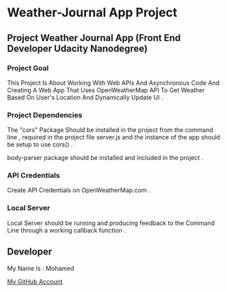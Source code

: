 # Weather-Journal App Project


## Project Weather Journal App (Front End Developer Udacity Nanodegree)

### Project Goal
This Project Is About Working With Web APIs And Asynchronous Code And Creating A Web App That Uses OpenWeatherMap API To Get Weather Based On User's Location And Dynamically Update UI . 

### Project Dependencies

The "cors" Package Should be installed in the project from the command line , required in the project file server.js and the instance of the app should be setup to use cors() .

body-parser package should be installed and included in the project .

### API Credentials

Create API Credentials on OpenWeatherMap.com .

### Local Server

Local Server should be running and producing feedback to the Command Line through a working callback function .

## Developer

My Name Is : Mohamed

[My GitHub Account](https://github.com/mando1621998)
